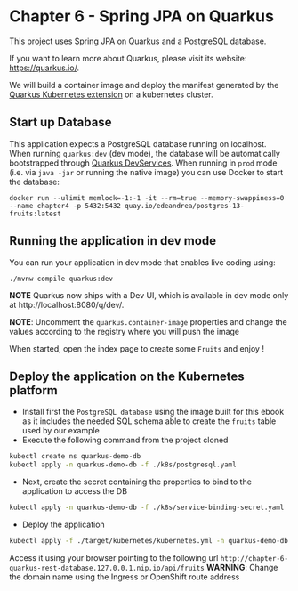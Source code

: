 # Chapter 6 - Spring JPA on Quarkus

This project uses Spring JPA on Quarkus and a PostgreSQL database.

If you want to learn more about Quarkus, please visit its website: https://quarkus.io/.

We will build a container image and deploy the manifest generated by the [Quarkus Kubernetes extension](https://quarkus.io/guides/deploying-to-kubernetes)
on a kubernetes cluster.

## Start up Database

This application expects a PostgreSQL database running on localhost.
When running `quarkus:dev` (dev mode), the database will be automatically bootstrapped through [Quarkus DevServices](https://quarkus.io/guides/datasource#devservices-configuration-free-databases).
When running in `prod` mode (i.e. via `java -jar` or running the native image) you can use Docker to start the database:

```shell
docker run --ulimit memlock=-1:-1 -it --rm=true --memory-swappiness=0 --name chapter4 -p 5432:5432 quay.io/edeandrea/postgres-13-fruits:latest
```

## Running the application in dev mode

You can run your application in dev mode that enables live coding using:
```shell script
./mvnw compile quarkus:dev
```
**NOTE**  Quarkus now ships with a Dev UI, which is available in dev mode only at http://localhost:8080/q/dev/.

**NOTE**: Uncomment the `quarkus.container-image` properties and change the values according to the registry where you will push the image

When started, open the index page to create some `Fruits` and enjoy !

## Deploy the application on the Kubernetes platform

- Install first the `PostgreSQL database` using the image built for this ebook as it includes the needed SQL schema able to create the `fruits` table used by our example
- Execute the following command from the project cloned
```bash
kubectl create ns quarkus-demo-db
kubectl apply -n quarkus-demo-db -f ./k8s/postgresql.yaml
```
- Next, create the secret containing the properties to bind to the application to access the DB
```bash
kubectl apply -n quarkus-demo-db -f ./k8s/service-binding-secret.yaml
```

- Deploy the application
```bash
kubectl apply -f ./target/kubernetes/kubernetes.yml -n quarkus-demo-db
```
Access it using your browser pointing to the following url `http://chapter-6-quarkus-rest-database.127.0.0.1.nip.io/api/fruits`
**WARNING**: Change the domain name using the Ingress or OpenShift route address